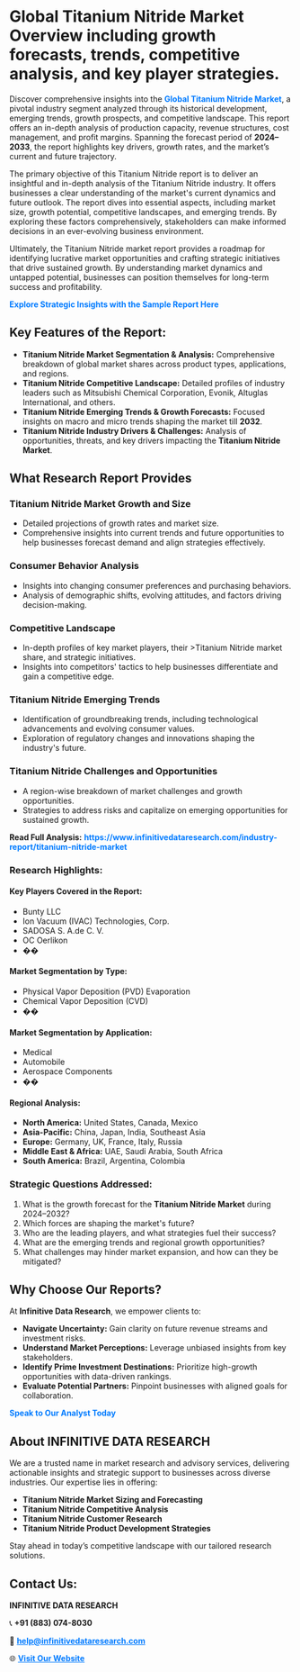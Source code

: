 <h1>Global Titanium Nitride Market Overview including growth forecasts, trends, competitive analysis, and key player strategies.</h1>
<p>
Discover comprehensive insights into the 
<a href="https://www.infinitivedataresearch.com/industry-report/titanium-nitride-market" rel="dofollow" style="color: #007BFF; text-decoration: none;"><strong>Global Titanium Nitride Market</strong></a>, a pivotal industry segment analyzed through its historical development, emerging trends, growth prospects, and competitive landscape. This report offers an in-depth analysis of production capacity, revenue structures, cost management, and profit margins. Spanning the forecast period of <strong>2024–2033</strong>, the report highlights key drivers, growth rates, and the market’s current and future trajectory.
</p>
<p>
The primary objective of this Titanium Nitride report is to deliver an insightful and in-depth analysis of the Titanium Nitride industry. It offers businesses a clear understanding of the market's current dynamics and future outlook. The report dives into essential aspects, including market size, growth potential, competitive landscapes, and emerging trends. By exploring these factors comprehensively, stakeholders can make informed decisions in an ever-evolving business environment.
</p>
<p>
Ultimately, the Titanium Nitride market report provides a roadmap for identifying lucrative market opportunities and crafting strategic initiatives that drive sustained growth. By understanding market dynamics and untapped potential, businesses can position themselves for long-term success and profitability.
</p>
<p>
<a href="https://www.infinitivedataresearch.com/request-sample/reportId=105007" style="color: #007BFF; text-decoration: none;"><strong>Explore Strategic Insights with the Sample Report Here</strong></a>
</p>

<h2>Key Features of the Report:</h2>
<ul>
<li><strong>Titanium Nitride Market Segmentation & Analysis:</strong> Comprehensive breakdown of global market shares across product types, applications, and regions.</li>
<li><strong>Titanium Nitride Competitive Landscape:</strong> Detailed profiles of industry leaders such as Mitsubishi Chemical Corporation, Evonik, Altuglas International, and others.</li>
<li><strong>Titanium Nitride Emerging Trends & Growth Forecasts:</strong> Focused insights on macro and micro trends shaping the market till <strong>2032</strong>.</li>
<li><strong>Titanium Nitride Industry Drivers & Challenges:</strong> Analysis of opportunities, threats, and key drivers impacting the <strong>Titanium Nitride Market</strong>.</li>
</ul>

<h2>What Research Report Provides</h2>
<h3>Titanium Nitride Market Growth and Size</h3>
<ul>
<li>Detailed projections of growth rates and market size.</li>
<li>Comprehensive insights into current trends and future opportunities to help businesses forecast demand and align strategies effectively.</li>
</ul>

<h3>Consumer Behavior Analysis</h3>
<ul>
<li>Insights into changing consumer preferences and purchasing behaviors.</li>
<li>Analysis of demographic shifts, evolving attitudes, and factors driving decision-making.</li>
</ul>

<h3>Competitive Landscape</h3>
<ul>
<li>In-depth profiles of key market players, their >Titanium Nitride market share, and strategic initiatives.</li>
<li>Insights into competitors' tactics to help businesses differentiate and gain a competitive edge.</li>
</ul>

<h3>Titanium Nitride Emerging Trends</h3>
<ul>
<li>Identification of groundbreaking trends, including technological advancements and evolving consumer values.</li>
<li>Exploration of regulatory changes and innovations shaping the industry's future.</li>
</ul>

<h3>Titanium Nitride Challenges and Opportunities</h3>
<ul>
<li>A region-wise breakdown of market challenges and growth opportunities.</li>
<li>Strategies to address risks and capitalize on emerging opportunities for sustained growth.</li>
</ul>
<p><strong>Read Full Analysis:</strong> <a href="https://www.infinitivedataresearch.com/industry-report/titanium-nitride-market" rel="dofollow" style="color: #007BFF; text-decoration: none;"><strong>https://www.infinitivedataresearch.com/industry-report/titanium-nitride-market</strong></a></p>
<h3>Research Highlights:</h3>
<h4>Key Players Covered in the Report:</h4>
<ul><li>Bunty LLC</li><li>Ion Vacuum (IVAC) Technologies, Corp.</li><li>SADOSA S. A.de C. V.</li><li>OC Oerlikon</li><li>��</li></ul>
<h4>Market Segmentation by Type:</h4>
<ul><li>Physical Vapor Deposition (PVD) Evaporation</li><li>Chemical Vapor Deposition (CVD)</li><li>��</li></ul>
<h4>Market Segmentation by Application:</h4>
<ul><li>Medical</li><li>Automobile</li><li>Aerospace Components</li><li>��</li></ul>

<h4>Regional Analysis:</h4>
<ul>
<li><strong>North America:</strong> United States, Canada, Mexico</li>
<li><strong>Asia-Pacific:</strong> China, Japan, India, Southeast Asia</li>
<li><strong>Europe:</strong> Germany, UK, France, Italy, Russia</li>
<li><strong>Middle East & Africa:</strong> UAE, Saudi Arabia, South Africa</li>
<li><strong>South America:</strong> Brazil, Argentina, Colombia</li>
</ul>

<h3>Strategic Questions Addressed:</h3>
<ol>
<li>What is the growth forecast for the <strong>Titanium Nitride Market</strong> during 2024–2032?</li>
<li>Which forces are shaping the market's future?</li>
<li>Who are the leading players, and what strategies fuel their success?</li>
<li>What are the emerging trends and regional growth opportunities?</li>
<li>What challenges may hinder market expansion, and how can they be mitigated?</li>
</ol>

<h2>Why Choose Our Reports?</h2>
<p>At <strong>Infinitive Data Research</strong>, we empower clients to:</p>
<ul>
<li><strong>Navigate Uncertainty:</strong> Gain clarity on future revenue streams and investment risks.</li>
<li><strong>Understand Market Perceptions:</strong> Leverage unbiased insights from key stakeholders.</li>
<li><strong>Identify Prime Investment Destinations:</strong> Prioritize high-growth opportunities with data-driven rankings.</li>
<li><strong>Evaluate Potential Partners:</strong> Pinpoint businesses with aligned goals for collaboration.</li>
</ul>
<p><a href="https://www.infinitivedataresearch.com/industry-report/titanium-nitride-market" rel="dofollow" style="color: #007BFF; text-decoration: none;"><strong>Speak to Our Analyst Today</strong></a></p>

<h2>About INFINITIVE DATA RESEARCH</h2>
<p>We are a trusted name in market research and advisory services, delivering actionable insights and strategic support to businesses across diverse industries. Our expertise lies in offering:</p>
<ul>
<li><strong>Titanium Nitride Market Sizing and Forecasting</strong></li>
<li><strong>Titanium Nitride Competitive Analysis</strong></li>
<li><strong>Titanium Nitride Customer Research</strong></li>
<li><strong>Titanium Nitride Product Development Strategies</strong></li>
</ul>
<p>Stay ahead in today’s competitive landscape with our tailored research solutions.</p>

<h2>Contact Us:</h2>
<p><strong>INFINITIVE DATA RESEARCH</strong></p>
<p>📞 <strong>+91 (883) 074-8030</strong></p>
<p>📧 <strong><a href="mailto:help@infinitivedataresearch.com" style="color: #007BFF;">help@infinitivedataresearch.com</a></strong></p>
<p>🌐 <strong><a href="https://www.infinitivedataresearch.com" rel="dofollow" style="color: #007BFF;">Visit Our Website</a></strong></p>
